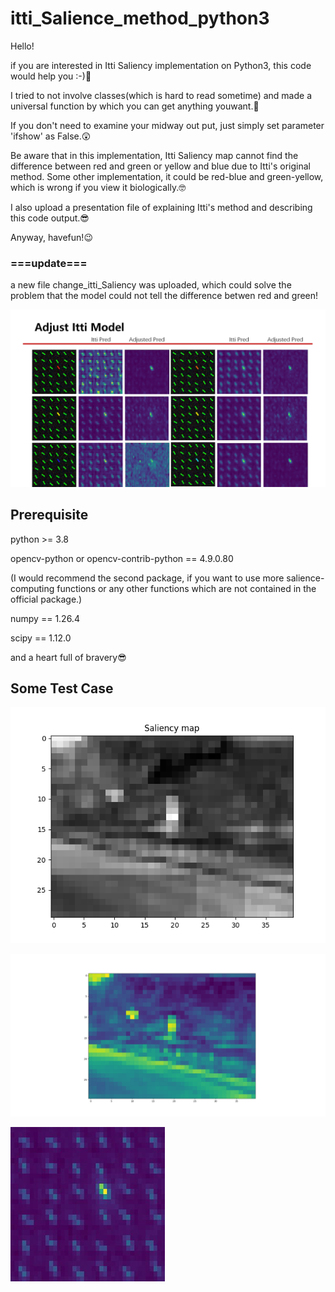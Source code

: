 # itti_Salience_method_python3

Hello!

if you are interested in Itti Saliency implementation on Python3, this code would help you :-)🤗

I tried to not involve classes(which is hard to read sometime) and made a universal function by which you can get anything youwant.🥰

If you don't need to examine your midway out put, just simply set parameter 'ifshow' as False.😲

Be aware that in this implementation, Itti Saliency map cannot find the difference between red and green or yellow and blue due to Itti's original method. Some other implementation, it could be red-blue and green-yellow, which is wrong if you view it biologically.🤓

I also upload a presentation file of explaining Itti's method and describing this code output.😎

Anyway, havefun!😉

### ===update===

a new file change_itti_Saliency was uploaded, which could solve the problem that the model could not tell the difference betwen red and green!

![1719369309506](image/README/1719369309506.png)

## Prerequisite

python >= 3.8

opencv-python or opencv-contrib-python == 4.9.0.80

(I would recommend the second package, if you want to use more salience-computing functions or any other functions which are not contained in the official package.)

numpy == 1.26.4

scipy == 1.12.0

and a heart full of bravery😎

## Some Test Case

![1714025242073](image/README/1714025242073.png)

![1714025256485](image/README/1714025256485.png)

![1714025308347](image/README/1714025308347.png)
